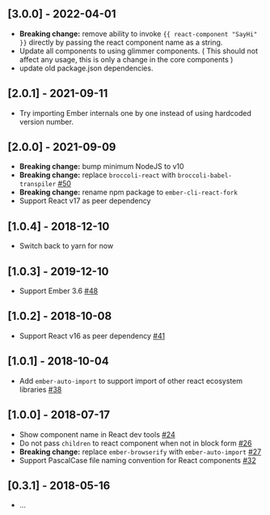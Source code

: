 ## [3.0.0] - 2022-04-01

- **Breaking change:** remove ability to invoke `{{ react-component "SayHi" }}` directly by passing the react component name as a string.
- Update all components to using glimmer components. ( This should not affect any usage, this is only a change in the core components )
- update old package.json dependencies.

## [2.0.1] - 2021-09-11

- Try importing Ember internals one by one instead of using hardcoded version number.

## [2.0.0] - 2021-09-09

- **Breaking change:** bump minimum NodeJS to v10
- **Breaking change:** replace `broccoli-react` with `broccoli-babel-transpiler` [#50](https://github.com/AltSchool/ember-cli-react/pull/50)
- **Breaking change:** rename npm package to `ember-cli-react-fork`
- Support React v17 as peer dependency

## [1.0.4] - 2018-12-10

- Switch back to yarn for now

## [1.0.3] - 2019-12-10

- Support Ember 3.6 [#48](https://github.com/AltSchool/ember-cli-react/pull/48)

## [1.0.2] - 2018-10-08

- Support React v16 as peer dependency [#41](https://github.com/AltSchool/ember-cli-react/pull/41)

## [1.0.1] - 2018-10-04

- Add `ember-auto-import` to support import of other react ecosystem libraries [#38](https://github.com/AltSchool/ember-cli-react/pull/38)

## [1.0.0] - 2018-07-17

- Show component name in React dev tools [#24](https://github.com/AltSchool/ember-cli-react/pull/24)
- Do not pass `children` to react component when not in block form [#26](https://github.com/AltSchool/ember-cli-react/pull/26)
- **Breaking change:** replace `ember-browserify` with `ember-auto-import` [#27](https://github.com/AltSchool/ember-cli-react/pull/27)
- Support PascalCase file naming convention for React components [#32](https://github.com/AltSchool/ember-cli-react/pull/32)

## [0.3.1] - 2018-05-16

- ...
